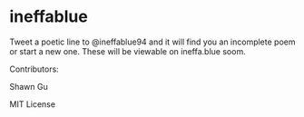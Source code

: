 # ineffablue

Tweet a poetic line to @ineffablue94 and it will find you an incomplete poem or start a new one. These will be viewable on ineffa.blue soom.


Contributors:

Shawn Gu

MIT License
